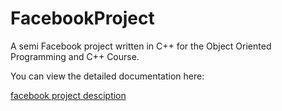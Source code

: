 # FacebookProject
A semi Facebook project written in C++ for the Object Oriented Programming and C++ Course.

You can view the detailed documentation here:

[facebook project desciption](facebook_project_desciption.pdf)
